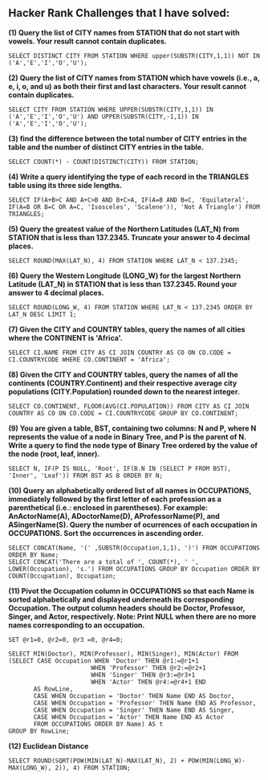 ## Hacker Rank Challenges that I have solved:

**(1) Query the list of CITY names from STATION that do not start with vowels. Your result cannot contain duplicates.**

```
SELECT DISTINCT CITY FROM STATION WHERE upper(SUBSTR(CITY,1,1)) NOT IN ('A','E','I','O','U');
```

**(2) Query the list of CITY names from STATION which have vowels (i.e., a, e, i, o, and u) as both their first and last characters. Your result cannot contain duplicates.**

```
SELECT CITY FROM STATION WHERE UPPER(SUBSTR(CITY,1,1)) IN ('A','E','I','O','U') AND UPPER(SUBSTR(CITY,-1,1)) IN ('A','E','I','O','U');
```

**(3) find the difference between the total number of CITY entries in the table and the number of distinct CITY entries in the table.**

```
SELECT COUNT(*) - COUNT(DISTINCT(CITY)) FROM STATION;
```

**(4) Write a query identifying the type of each record in the TRIANGLES table using its three side lengths.**

```
SELECT IF(A+B>C AND A+C>B AND B+C>A, IF(A=B AND B=C, 'Equilateral', IF(A=B OR B=C OR A=C, 'Isosceles', 'Scalene')), 'Not A Triangle') FROM TRIANGLES;
```

**(5) Query the greatest value of the Northern Latitudes (LAT_N) from STATION that is less than 137.2345. Truncate your answer to 4 decimal places.**

```
SELECT ROUND(MAX(LAT_N), 4) FROM STATION WHERE LAT_N < 137.2345;
```

**(6) Query the Western Longitude (LONG_W) for the largest Northern Latitude (LAT_N) in STATION that is less than 137.2345. Round your answer to 4 decimal places.**

```
SELECT ROUND(LONG_W, 4) FROM STATION WHERE LAT_N < 137.2345 ORDER BY LAT_N DESC LIMIT 1;
```

**(7) Given the CITY and COUNTRY tables, query the names of all cities where the CONTINENT is 'Africa'.**

```
SELECT CI.NAME FROM CITY AS CI JOIN COUNTRY AS CO ON CO.CODE = CI.COUNTRYCODE WHERE CO.CONTINENT = 'Africa';
```

**(8) Given the CITY and COUNTRY tables, query the names of all the continents (COUNTRY.Continent) and their respective average city populations (CITY.Population) rounded down to the nearest integer.**

```
SELECT CO.CONTINENT, FLOOR(AVG(CI.POPULATION)) FROM CITY AS CI JOIN COUNTRY AS CO ON CO.CODE = CI.COUNTRYCODE GROUP BY CO.CONTINENT;
```

**(9) You are given a table, BST, containing two columns: N and P, where N represents the value of a node in Binary Tree, and P is the parent of N. Write a query to find the node type of Binary Tree ordered by the value of the node (root, leaf, inner).**

```
SELECT N, IF(P IS NULL, 'Root', IF(B.N IN (SELECT P FROM BST), 'Inner', 'Leaf')) FROM BST AS B ORDER BY N;
```

**(10) Query an alphabetically ordered list of all names in OCCUPATIONS, immediately followed by the first letter of each profession as a parenthetical (i.e.: enclosed in parentheses). For example: AnActorName(A), ADoctorName(D), AProfessorName(P), and ASingerName(S). Query the number of ocurrences of each occupation in OCCUPATIONS. Sort the occurrences in ascending order.**

```
SELECT CONCAT(Name, '(' ,SUBSTR(Occupation,1,1), ')') FROM OCCUPATIONS ORDER BY Name;
SELECT CONCAT('There are a total of ', COUNT(*), ' ', LOWER(Occupation), 's.') FROM OCCUPATIONS GROUP BY Occupation ORDER BY COUNT(Occupation), Occupation; 
```

**(11) Pivot the Occupation column in OCCUPATIONS so that each Name is sorted alphabetically and displayed underneath its corresponding Occupation. The output column headers should be Doctor, Professor, Singer, and Actor, respectively.
Note: Print NULL when there are no more names corresponding to an occupation.**

```
SET @r1=0, @r2=0, @r3 =0, @r4=0;

SELECT MIN(Doctor), MIN(Professor), MIN(Singer), MIN(Actor) FROM
(SELECT CASE Occupation WHEN 'Doctor' THEN @r1:=@r1+1
                       WHEN 'Professor' THEN @r2:=@r2+1
                       WHEN 'Singer' THEN @r3:=@r3+1
                       WHEN 'Actor' THEN @r4:=@r4+1 END
       AS RowLine,
       CASE WHEN Occupation = 'Doctor' THEN Name END AS Doctor,
       CASE WHEN Occupation = 'Professor' THEN Name END AS Professor,
       CASE WHEN Occupation = 'Singer' THEN Name END AS Singer,
       CASE WHEN Occupation = 'Actor' THEN Name END AS Actor
       FROM OCCUPATIONS ORDER BY Name) AS t
GROUP BY RowLine;
```

**(12) Euclidean Distance**

```
SELECT ROUND(SQRT(POW(MIN(LAT_N)-MAX(LAT_N), 2) + POW(MIN(LONG_W)-MAX(LONG_W), 2)), 4) FROM STATION;
```
